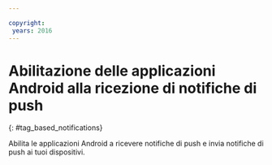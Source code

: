 ```yaml
---

copyright:
 years: 2016
---
```



# Abilitazione delle applicazioni Android alla ricezione di notifiche di push
{: #tag_based_notifications}



Abilita le applicazioni Android a ricevere notifiche di push e invia notifiche di push ai tuoi dispositivi.

